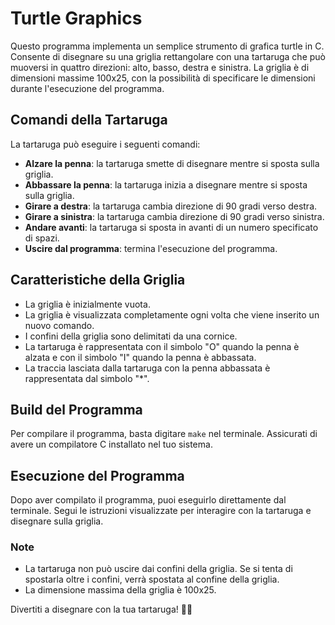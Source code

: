 # Turtle Graphics

Questo programma implementa un semplice strumento di grafica turtle in C. Consente di disegnare su una griglia rettangolare con una tartaruga che può muoversi in quattro direzioni: alto, basso, destra e sinistra. La griglia è di dimensioni massime 100x25, con la possibilità di specificare le dimensioni durante l'esecuzione del programma.

## Comandi della Tartaruga

La tartaruga può eseguire i seguenti comandi:

- **Alzare la penna**: la tartaruga smette di disegnare mentre si sposta sulla griglia.
- **Abbassare la penna**: la tartaruga inizia a disegnare mentre si sposta sulla griglia.
- **Girare a destra**: la tartaruga cambia direzione di 90 gradi verso destra.
- **Girare a sinistra**: la tartaruga cambia direzione di 90 gradi verso sinistra.
- **Andare avanti**: la tartaruga si sposta in avanti di un numero specificato di spazi.
- **Uscire dal programma**: termina l'esecuzione del programma.

## Caratteristiche della Griglia

- La griglia è inizialmente vuota.
- La griglia è visualizzata completamente ogni volta che viene inserito un nuovo comando.
- I confini della griglia sono delimitati da una cornice.
- La tartaruga è rappresentata con il simbolo "O" quando la penna è alzata e con il simbolo "I" quando la penna è abbassata.
- La traccia lasciata dalla tartaruga con la penna abbassata è rappresentata dal simbolo "*".

## Build del Programma

Per compilare il programma, basta digitare `make` nel terminale. Assicurati di avere un compilatore C installato nel tuo sistema.

## Esecuzione del Programma

Dopo aver compilato il programma, puoi eseguirlo direttamente dal terminale. Segui le istruzioni visualizzate per interagire con la tartaruga e disegnare sulla griglia.

### Note

- La tartaruga non può uscire dai confini della griglia. Se si tenta di spostarla oltre i confini, verrà spostata al confine della griglia.
- La dimensione massima della griglia è 100x25.

Divertiti a disegnare con la tua tartaruga! 🐢🎨
